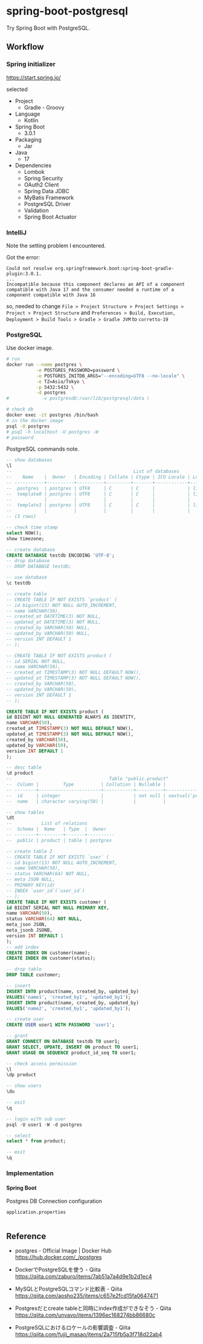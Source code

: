 # spring-boot-postgresql

Try Spring Boot with PostgreSQL.


## Workflow

### Spring initializer

https://start.spring.io/

selected

* Project
  * Gradle - Groovy
* Language
  * Kotlin
* Spring Boot
  * 3.0.1
* Packaging
  * Jar
* Java
  * 17
* Dependencies
  * Lombok
  * Spring Security
  * OAuth2 Client
  * Spring Data JDBC
  * MyBatis Framework 
  * PostgreSQL Driver
  * Validation
  * Spring Boot Actuator

### IntelliJ

Note the setting problem I encountered.

Got the error:
```
Could not resolve org.springframework.boot:spring-boot-gradle-plugin:3.0.1.
...
Incompatible because this component declares an API of a component compatible with Java 17 and the consumer needed a runtime of a component compatible with Java 16
```
so, needed to change 
`File > Project Structure > Project Settings > Project > Project Structure`
and
`Preferences > Build, Execution, Deployment > Build Tools > Gradle > Gradle JVM`
to
`corretto-19`

### PostgreSQL

Use docker image.

```sh
# run
docker run --name postgres \
           -e POSTGRES_PASSWORD=password \
           -e POSTGRES_INITDB_ARGS="--encoding=UTF8 --no-locale" \
           -e TZ=Asia/Tokyo \
           -p 5432:5432 \
           -d postgres
#            -v postgresdb:/var/lib/postgresql/data \

# check db
docker exec -it postgres /bin/bash
# in the docker image
psql -U postgres
# psql -h localhost -U postgres -W
# password
```

PostgreSQL commands note.

```sql
-- show databases
\l
--                                             List of databases
--    Name    |  Owner   | Encoding | Collate | Ctype | ICU Locale | Locale Provider |   Access privileges
-- -----------+----------+----------+---------+-------+------------+-----------------+-----------------------
--  postgres  | postgres | UTF8     | C       | C     |            | libc            |
--  template0 | postgres | UTF8     | C       | C     |            | libc            | =c/postgres          +
--            |          |          |         |       |            |                 | postgres=CTc/postgres
--  template1 | postgres | UTF8     | C       | C     |            | libc            | =c/postgres          +
--            |          |          |         |       |            |                 | postgres=CTc/postgres
-- (3 rows)

-- check time stamp
select NOW();
show timezone;

-- create database
CREATE DATABASE testdb ENCODING 'UTF-8';
-- drop database
-- DROP DATABASE testdb;

-- use database
\c testdb

-- create table
-- CREATE TABLE IF NOT EXISTS `product` (
-- id bigint(13) NOT NULL AUTO_INCREMENT,
-- name VARCHAR(50),
-- created_at DATETIME(3) NOT NULL,
-- updated_at DATETIME(3) NOT NULL,
-- created_by VARCHAR(50) NULL,
-- updated_by VARCHAR(50) NULL,
-- version INT DEFAULT 1
-- );

-- CREATE TABLE IF NOT EXISTS product (
-- id SERIAL NOT NULL,
-- name VARCHAR(50),
-- created_at TIMESTAMP(3) NOT NULL DEFAULT NOW(),
-- updated_at TIMESTAMP(3) NOT NULL DEFAULT NOW(),
-- created_by VARCHAR(50),
-- updated_by VARCHAR(50),
-- version INT DEFAULT 1
-- );

CREATE TABLE IF NOT EXISTS product (
id BIGINT NOT NULL GENERATED ALWAYS AS IDENTITY,
name VARCHAR(50),
created_at TIMESTAMP(3) NOT NULL DEFAULT NOW(),
updated_at TIMESTAMP(3) NOT NULL DEFAULT NOW(),
created_by VARCHAR(50),
updated_by VARCHAR(50),
version INT DEFAULT 1
);

-- desc table
\d product
--                                    Table "public.product"
--  Column |         Type          | Collation | Nullable |               Default
-- --------+-----------------------+-----------+----------+-------------------------------------
--  id     | integer               |           | not null | nextval('product_id_seq'::regclass)
--  name   | character varying(50) |           |          |

-- show tables
\dt
--           List of relations
--  Schema |  Name   | Type  |  Owner
-- --------+---------+-------+----------
--  public | product | table | postgres

-- create table 2
-- CREATE TABLE IF NOT EXISTS `user` (
-- id bigint(13) NOT NULL AUTO_INCREMENT,
-- name VARCHAR(50),
-- status VARCHAR(64) NOT NULL,
-- meta JSON NULL,
-- PRIMARY KEY(id)
-- INDEX `user_id`(`user_id`)
-- );
CREATE TABLE IF NOT EXISTS customer (
id BIGINT SERIAL NOT NULL PRIMARY KEY,
name VARCHAR(50),
status VARCHAR(64) NOT NULL,
meta_json JSON,
meta_jsonb JSONB,
version INT DEFAULT 1
);
-- add index
CREATE INDEX ON customer(name);
CREATE INDEX ON customer(status);

-- drop table
DROP TABLE customer;

-- insert
INSERT INTO product(name, created_by, updated_by)
VALUES('name1', 'created_by1', 'updated_by1');
INSERT INTO product(name, created_by, updated_by)
VALUES('name2', 'created_by1', 'updated_by1');

-- create user
CREATE USER user1 WITH PASSWORD 'user1';

-- grant
GRANT CONNECT ON DATABASE testdb TO user1;
GRANT SELECT, UPDATE, INSERT ON product TO user1;
GRANT USAGE ON SEQUENCE product_id_seq TO user1;

-- check access permission
\l
\dp product

-- show users
\du

-- exit
\q

-- login with sub user
psql -U user1 -W -d postgres

-- select
select * from product;

-- exit
\q
```


### Implementation

#### Spring Boot

Postgres DB Connection configuration

`application.properties`
```
```



## Reference

* postgres - Official Image | Docker Hub
https://hub.docker.com/_/postgres

* DockerでPostgreSQLを使う - Qiita
https://qiita.com/zaburo/items/7ab51a7a4d9e1b2d1ec4

* MySQLとPostgreSQLコマンド比較表 - Qiita
https://qiita.com/aosho235/items/c657e2fcd15fa0647471

* Postgresだとcreate tableと同時にindex作成ができなそう - Qiita
https://qiita.com/unvavo/items/1396ec168274bb86680c

* PostgreSQLにおけるロケールの影響調査 - Qiita
https://qiita.com/fujii_masao/items/2a715fb5a3f718d22ab4

